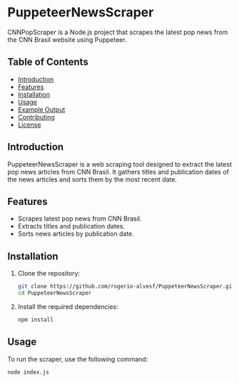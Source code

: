 # PuppeteerNewsScraper

CNNPopScraper is a Node.js project that scrapes the latest pop news from the CNN Brasil website using Puppeteer.

## Table of Contents
- [Introduction](#introduction)
- [Features](#features)
- [Installation](#installation)
- [Usage](#usage)
- [Example Output](#example-output)
- [Contributing](#contributing)
- [License](#license)

## Introduction
PuppeteerNewsScraper is a web scraping tool designed to extract the latest pop news articles from CNN Brasil. It gathers titles and publication dates of the news articles and sorts them by the most recent date.

## Features
- Scrapes latest pop news from CNN Brasil.
- Extracts titles and publication dates.
- Sorts news articles by publication date.

## Installation

1. Clone the repository:
    ```sh
    git clone https://github.com/rogerio-alvesf/PuppeteerNewsScraper.git
    cd PuppeteerNewsScraper
    ```

2. Install the required dependencies:
    ```sh
    npm install
    ```

## Usage
To run the scraper, use the following command:
```sh
node index.js
